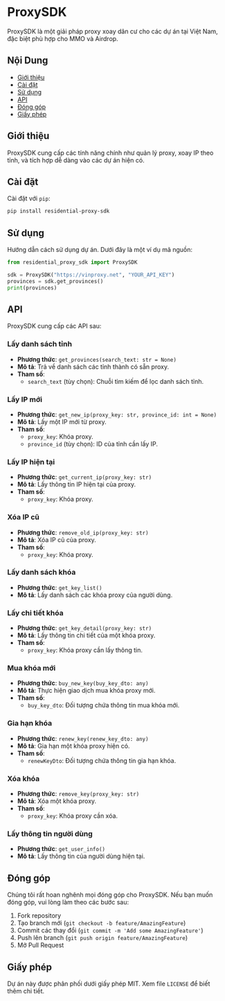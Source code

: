# ProxySDK

ProxySDK là một giải pháp proxy xoay dân cư cho các dự án tại Việt Nam, đặc biệt phù hợp cho MMO và Airdrop.

## Nội Dung

- [Giới thiệu](#giới-thiệu)
- [Cài đặt](#cài-đặt)
- [Sử dụng](#sử-dụng)
- [API](#api)
- [Đóng góp](#đóng-góp)
- [Giấy phép](#giấy-phép)

## Giới thiệu

ProxySDK cung cấp các tính năng chính như quản lý proxy, xoay IP theo tỉnh, và tích hợp dễ dàng vào các dự án hiện có.

## Cài đặt

Cài đặt với `pip`:

```bash
pip install residential-proxy-sdk
```

## Sử dụng

Hướng dẫn cách sử dụng dự án. Dưới đây là một ví dụ mã nguồn:

```python
from residential_proxy_sdk import ProxySDK

sdk = ProxySDK("https://vinproxy.net", "YOUR_API_KEY")
provinces = sdk.get_provinces()
print(provinces)
```

## API

ProxySDK cung cấp các API sau:

### Lấy danh sách tỉnh

- **Phương thức**: `get_provinces(search_text: str = None)`
- **Mô tả**: Trả về danh sách các tỉnh thành có sẵn proxy.
- **Tham số**:
  - `search_text` (tùy chọn): Chuỗi tìm kiếm để lọc danh sách tỉnh.

### Lấy IP mới

- **Phương thức**: `get_new_ip(proxy_key: str, province_id: int = None)`
- **Mô tả**: Lấy một IP mới từ proxy.
- **Tham số**:
  - `proxy_key`: Khóa proxy.
  - `province_id` (tùy chọn): ID của tỉnh cần lấy IP.

### Lấy IP hiện tại

- **Phương thức**: `get_current_ip(proxy_key: str)`
- **Mô tả**: Lấy thông tin IP hiện tại của proxy.
- **Tham số**:
  - `proxy_key`: Khóa proxy.

### Xóa IP cũ

- **Phương thức**: `remove_old_ip(proxy_key: str)`
- **Mô tả**: Xóa IP cũ của proxy.
- **Tham số**:
  - `proxy_key`: Khóa proxy.

### Lấy danh sách khóa

- **Phương thức**: `get_key_list()`
- **Mô tả**: Lấy danh sách các khóa proxy của người dùng.

### Lấy chi tiết khóa

- **Phương thức**: `get_key_detail(proxy_key: str)`
- **Mô tả**: Lấy thông tin chi tiết của một khóa proxy.
- **Tham số**:
  - `proxy_key`: Khóa proxy cần lấy thông tin.

### Mua khóa mới

- **Phương thức**: `buy_new_key(buy_key_dto: any)`
- **Mô tả**: Thực hiện giao dịch mua khóa proxy mới.
- **Tham số**:
  - `buy_key_dto`: Đối tượng chứa thông tin mua khóa mới.

### Gia hạn khóa

- **Phương thức**: `renew_key(renew_key_dto: any)`
- **Mô tả**: Gia hạn một khóa proxy hiện có.
- **Tham số**:
  - `renewKeyDto`: Đối tượng chứa thông tin gia hạn khóa.

### Xóa khóa

- **Phương thức**: `remove_key(proxy_key: str)`
- **Mô tả**: Xóa một khóa proxy.
- **Tham số**:
  - `proxy_key`: Khóa proxy cần xóa.

### Lấy thông tin người dùng

- **Phương thức**: `get_user_info()`
- **Mô tả**: Lấy thông tin của người dùng hiện tại.

## Đóng góp

Chúng tôi rất hoan nghênh mọi đóng góp cho ProxySDK. Nếu bạn muốn đóng góp, vui lòng làm theo các bước sau:

1. Fork repository
2. Tạo branch mới (`git checkout -b feature/AmazingFeature`)
3. Commit các thay đổi (`git commit -m 'Add some AmazingFeature'`)
4. Push lên branch (`git push origin feature/AmazingFeature`)
5. Mở Pull Request

## Giấy phép

Dự án này được phân phối dưới giấy phép MIT. Xem file `LICENSE` để biết thêm chi tiết.
